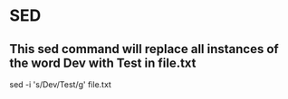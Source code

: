 # SED

## This sed command will replace all instances of the word Dev with Test in file.txt

sed -i 's/Dev/Test/g' file.txt